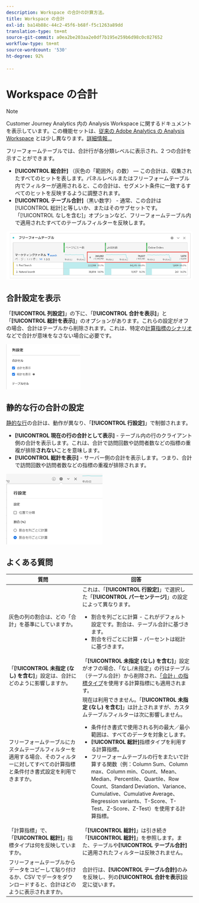 ```yaml
---
description: Workspace の合計の計算方法。
title: Workspace の合計
exl-id: ba14b88c-44c2-45f6-b68f-f5c1263a89dd
translation-type: tm+mt
source-git-commit: a0ea2be203aa2e0df7b195e259b6d98c0c027652
workflow-type: tm+mt
source-wordcount: '530'
ht-degree: 92%

---
```


# Workspace の合計

>[!NOTE]
>
>Customer Journey Analytics 内の Analysis Workspace に関するドキュメントを表示しています。この機能セットは、[従来の Adobe Analytics の Analysis Workspace](https://docs.adobe.com/content/help/ja-JP/analytics/analyze/analysis-workspace/home.html) とは少し異なります。[詳細情報...](/help/getting-started/cja-aa.md)

フリーフォームテーブルでは、合計行が各分類レベルに表示され、2 つの合計を示すことができます。

* **[!UICONTROL 総合計]** （灰色の「範囲外」の数） — この合計は、収集されたすべてのヒットを表します。パネルレベルまたはフリーフォームテーブル内でフィルターが適用されると、この合計は、セグメント条件に一致するすべてのヒットを反映するように調整されます。
* **[!UICONTROL テーブル合計]**（黒い数字） - 通常、この合計は[!UICONTROL 総計]と等しいか、またはそのサブセットです。「[!UICONTROL なしを含む]」オプションなど、フリーフォームテーブル内で適用されたすべてのテーブルフィルターを反映します。

![](assets/total-row.png)

## 合計設定を表示

「**[!UICONTROL 列設定]**」の下に、「**[!UICONTROL 合計を表示]**」と「**[!UICONTROL 総計を表示]**」のオプションがあります。これらの設定がオフの場合、合計はテーブルから削除されます。これは、特定の[計算指標のシナリオ](https://docs.adobe.com/content/help/ja-JP/analytics/components/calculated-metrics/calcmetrics-reference/cm-totals.html)などで合計が意味をなさない場合に必要です。

![](assets/column-settings-total.png)

## 静的な行の合計の設定

[静的な行](/help/analysis-workspace/visualizations/freeform-table/column-row-settings/manual-vs-dynamic-rows.md)の合計は、動作が異なり、「**[!UICONTROL 行設定]**」で制御されます。

* **[!UICONTROL 現在の行の合計として表示]** - テーブル内の行のクライアント側の合計を表示します。これは、合計で訪問回数や訪問者数などの指標の重複が排除&#x200B;**されない**&#x200B;ことを意味します。
* **[!UICONTROL 総計を表示]** - サーバー側の合計を表示します。つまり、合計で訪問回数や訪問者数などの指標の重複が排除されます。

![](assets/static-rows.png)

## よくある質問

| 質問 | 回答 |
|---|---|
| 灰色の列の割合は、どの「合計」を基準にしていますか。 | これは、「**[!UICONTROL 行設定]**」で選択した「**[!UICONTROL パーセンテージ]**」の設定によって異なります。<ul><li>割合を列ごとに計算 - これがデフォルト設定です。割合は、テーブル合計に基づきます。</li><li>割合を行ごとに計算 - パーセントは総計に基づきます。</li></ul> |
| 「**[!UICONTROL 未指定 (なし) を含む]**」設定は、合計にどのように影響しますか。 | 「**[!UICONTROL 未指定 (なし) を含む]**」設定がオフの場合、「なし/未指定」の行はテーブル（テーブル合計）から削除され、[「合計」の指標タイプ](https://docs.adobe.com/content/help/ja-JP/analytics/components/calculated-metrics/calcmetric-workflow/m-metric-type-alloc.html)を使用する計算指標にも適用されます。 |
| フリーフォームテーブルにカスタムテーブルフィルターを適用する場合、そのフィルターに対してすべての計算指標と条件付き書式設定を利用できますか。 | 現在は利用できません。「**[!UICONTROL 未指定 (なし) を含む]**」は計上されますが、カスタムテーブルフィルターは次に影響しません。<ul><li>条件付き書式で使用される列の最大／最小範囲は、すべてのデータを対象とします。</li><li>**[!UICONTROL 総計]**&#x200B;指標タイプを利用する計算指標。</li><li>フリーフォームテーブルの行をまたいで計算する関数（例：Column Sum、Column max、Column min、Count、Mean、Median、Percentile、Quartile、Row Count、Standard Deviation、Variance、Cumulative、Cumulative Average、Regression variants、T-Score、T-Test、Z-Score、Z-Test）を使用する計算指標。</li></ul> |
| 「計算指標」で、「**[!UICONTROL 総計]**」指標タイプは何を反映していますか。 | 「**[!UICONTROL 総計]**」は引き続き「**[!UICONTROL 総計]**」を参照します。また、テーブルや&#x200B;**[!UICONTROL テーブル合計]**&#x200B;に適用されたフィルターは反映されません。 |
| フリーフォームテーブルからデータをコピーして貼り付けるか、CSV でデータをダウンロードすると、合計はどのように表示されますか。 | 合計行は、**[!UICONTROL テーブル合計]**&#x200B;のみを反映し、列の&#x200B;**[!UICONTROL 合計を表示]**&#x200B;設定に従います。 |
